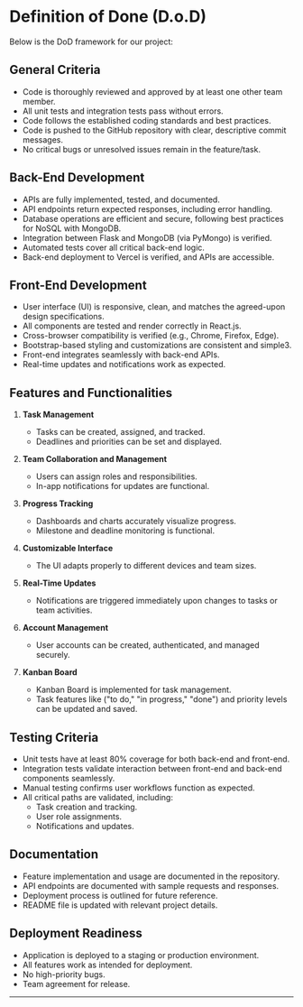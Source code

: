 # Definition of Done (D.o.D)

Below is the DoD framework for our project:

## General Criteria
- Code is thoroughly reviewed and approved by at least one other team member.
- All unit tests and integration tests pass without errors.
- Code follows the established coding standards and best practices.
- Code is pushed to the GitHub repository with clear, descriptive commit messages.
- No critical bugs or unresolved issues remain in the feature/task.

## Back-End Development
- APIs are fully implemented, tested, and documented.
- API endpoints return expected responses, including error handling.
- Database operations are efficient and secure, following best practices for NoSQL with MongoDB.
- Integration between Flask and MongoDB (via PyMongo) is verified.
- Automated tests cover all critical back-end logic.
- Back-end deployment to Vercel is verified, and APIs are accessible.

## Front-End Development
- User interface (UI) is responsive, clean, and matches the agreed-upon design specifications.
- All components are tested and render correctly in React.js.
- Cross-browser compatibility is verified (e.g., Chrome, Firefox, Edge).
- Bootstrap-based styling and customizations are consistent and simple3.
- Front-end integrates seamlessly with back-end APIs.
- Real-time updates and notifications work as expected.

## Features and Functionalities
1. **Task Management**
   - Tasks can be created, assigned, and tracked.
   - Deadlines and priorities can be set and displayed.

2. **Team Collaboration and Management**
   - Users can assign roles and responsibilities.
   - In-app notifications for updates are functional.

3. **Progress Tracking**
   - Dashboards and charts accurately visualize progress.
   - Milestone and deadline monitoring is functional.

4. **Customizable Interface**
   - The UI adapts properly to different devices and team sizes.

5. **Real-Time Updates**
   - Notifications are triggered immediately upon changes to tasks or team activities.

6. **Account Management**
   - User accounts can be created, authenticated, and managed securely.

7. **Kanban Board**
   - Kanban Board is implemented for task management.
   - Task features like ("to do," "in progress," "done") and priority levels can be updated and saved.

## Testing Criteria
- Unit tests have at least 80% coverage for both back-end and front-end.
- Integration tests validate interaction between front-end and back-end components seamlessly.
- Manual testing confirms user workflows function as expected.
- All critical paths are validated, including:
  - Task creation and tracking.
  - User role assignments.
  - Notifications and updates.

## Documentation
- Feature implementation and usage are documented in the repository.
- API endpoints are documented with sample requests and responses.
- Deployment process is outlined for future reference.
- README file is updated with relevant project details.

## Deployment Readiness
- Application is deployed to a staging or production environment.
- All features work as intended for deployment.
- No high-priority bugs.
- Team agreement for release.

---

